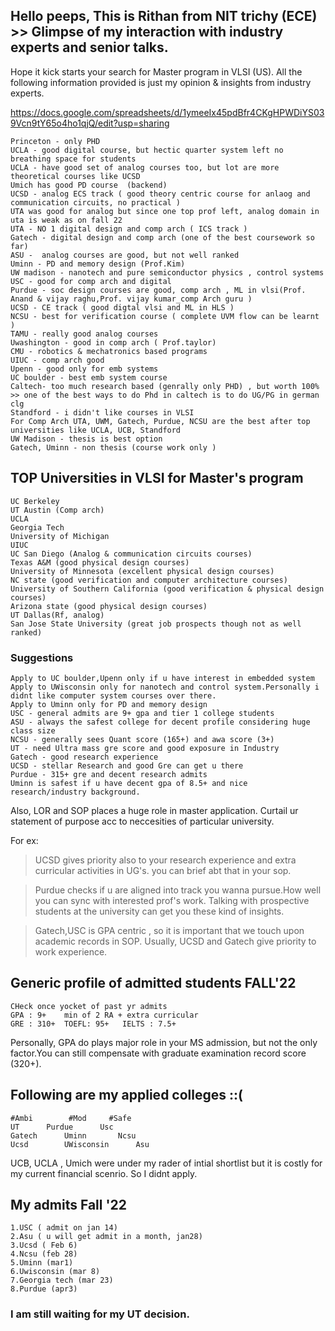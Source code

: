 ## Hello peeps, This is Rithan from NIT trichy (ECE) >> Glimpse of my interaction with industry experts and senior talks.
Hope it kick starts your search for Master program in VLSI (US).
All the following information provided is just my opinion & insights from industry experts.

https://docs.google.com/spreadsheets/d/1ymeeIx45pdBfr4CKgHPWDiYS039Vcn9tY65o4ho1qjQ/edit?usp=sharing

					
	Princeton - only PHD				
	UCLA - good digital course, but hectic quarter system left no breathing space for students
	UCLA - have good set of analog courses too, but lot are more theoretical courses like UCSD
	Umich has good PD course  (backend)				
	UCSD - analog ECS track ( good theory centric course for anlaog and communication circuits, no practical )				
	UTA was good for analog but since one top prof left, analog domain in uta is weak as on fall 22				
	UTA - NO 1 digital design and comp arch ( ICS track ) 				
	Gatech - digital design and comp arch (one of the best coursework so far)				
	ASU -  analog courses are good, but not well ranked			
	Uminn - PD and memory design (Prof.Kim)				
	UW madison - nanotech and pure semiconductor physics , control systems				
	USC - good for comp arch and digital				
	Purdue - soc design courses are good, comp arch , ML in vlsi(Prof. Anand & vijay raghu,Prof. vijay kumar_comp Arch guru ) 			
	UCSD - CE track ( good digtal vlsi and ML in HLS )				
	NCSU - best for verification course ( complete UVM flow can be learnt )				
	TAMU - really good analog courses				
	Uwashington - good in comp arch ( Prof.taylor)				
	CMU - robotics & mechatronics based programs				
	UIUC - comp arch good 				
	Upenn - good only for emb systems				
	UC boulder - best emb system course 				
	Caltech- too much research based (genrally only PHD) , but worth 100% >> one of the best ways to do Phd in caltech is to do UG/PG in german clg  
	Standford - i didn't like courses in VLSI 
	For Comp Arch UTA, UWM, Gatech, Purdue, NCSU are the best after top universities like UCLA, UCB, Standford
	UW Madison - thesis is best option 				
	Gatech, Uminn - non thesis (course work only )				
					
          		
## TOP Universities in VLSI for Master's program
	
	UC Berkeley	
	UT Austin (Comp arch)	
	UCLA	
	Georgia Tech	
	University of Michigan	
	UIUC	
	UC San Diego (Analog & communication circuits courses)	
	Texas A&M (good physical design courses)	
	University of Minnesota (excellent physical design courses)	
	NC state (good verification and computer architecture courses)	
	University of Southern California (good verification & physical design courses)	
	Arizona state (good physical design courses)	
	UT Dallas(Rf, analog)	
	San Jose State University (great job prospects though not as well ranked)
	
### Suggestions				
	Apply to UC boulder,Upenn only if u have interest in embedded system 						
	Apply to UWisconsin only for nanotech and control system.Personally i didnt like computer system courses over there.				
	Apply to Uminn only for PD and memory design
	USC - general admits are 9+ gpa and tier 1 college students
	ASU - always the safest college for decent profile considering huge class size
	NCSU - generally sees Quant score (165+) and awa score (3+)
	UT - need Ultra mass gre score and good exposure in Industry
	Gatech - good research experience
	UCSD - stellar Research and good Gre can get u there
	Purdue - 315+ gre and decent research admits
	Uminn is safest if u have decent gpa of 8.5+ and nice research/industry background.
	
Also, LOR and SOP places a huge role in master application. Curtail ur statement of purpose acc to neccesities of particular university. 

For ex: 
> UCSD gives priority also to your research experience and extra curricular activities in UG's. you can brief abt that in your sop. 

> Purdue checks if u are aligned into track you wanna pursue.How well you can sync with interested prof's work. Talking with prospective students at the university can get you these kind of insights.

> Gatech,USC is GPA centric , so it is important that we touch upon academic records in SOP.
> Usually, UCSD and Gatech give priority to work experience.
	
## Generic profile of admitted students	FALL'22	
	CHeck once yocket of past yr admits		
	GPA : 9+	min of 2 RA + extra curricular	
	GRE : 310+	TOEFL: 95+   IELTS : 7.5+
	
Personally, GPA do plays major role in your MS admission, but not the only factor.You can still compensate with graduate examination record score (320+). 
	
## Following are my applied colleges ::(
								
	#Ambi	     #Mod	  #Safe	
	UT	    Purdue	    Usc	
	Gatech	    Uminn	    Ncsu	
	Ucsd	    UWisconsin      Asu	

UCB, UCLA , Umich were under my rader of intial shortlist but it is costly for my current financial scenrio. So I didnt apply.	
	
## My admits Fall '22
	1.USC ( admit on jan 14) 		
	2.Asu ( u will get admit in a month, jan28) 		
	3.Ucsd ( Feb 6) 		
	4.Ncsu (feb 28)		
	5.Uminn (mar1)		
	6.Uwisconsin (mar 8)		
	7.Georgia tech (mar 23)		
	8.Purdue (apr3)	

### I am still waiting for my UT decision.



